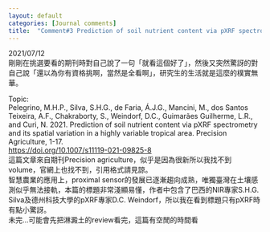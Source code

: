 ```yaml
---
layout: default
categories: [Journal comments]
title:  "Comment#3 Prediction of soil nutrient content via pXRF spectrometry and its spatial variation in a highly variable tropical area"
---  
```

2021/07/12  
剛剛在挑選要看的期刊時對自己說了一句「就看這個好了」，然後又突然驚訝的對自己說「還以為你有資格挑啊，當然是全看啊」，研究生的生活就是這麼的樸實無華。  
  
Topic:  
Pelegrino, M.H.P., Silva, S.H.G., de Faria, Á.J.G., Mancini, M., dos Santos Teixeira, A.F., Chakraborty, S., Weindorf, D.C., Guimarães Guilherme, L.R., and Curi, N. 2021. Prediction of soil nutrient content via pXRF spectrometry and its spatial variation in a highly variable tropical area. Precision Agriculture, 1-17.  
<a href="https://doi.org/10.1007/s11119-021-09825-8" target="_blank">https://doi.org/10.1007/s11119-021-09825-8</a>  
這篇文章來自期刊Precision agriculture，似乎是因為很新所以我找不到volume，官網上也找不到，引用格式請見諒。  
智慧農業的應用上，proximal sensor的發展已逐漸趨向成熟，唯獨臺灣在土壤感測似乎無法接軌，本篇的標題非常淺顯易懂，作者中包含了巴西的NIR專家S.H.G. Silva及德州科技大學的pXRF專家D.C. Weindorf，所以我在看到標題只有pXRF時有點小驚訝。  
未完...可能會先把淋澱土的review看完，這篇有空閒的時間看
